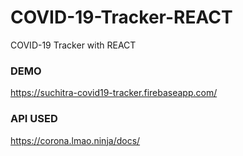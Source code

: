 # COVID-19-Tracker-REACT
COVID-19 Tracker with REACT

### DEMO
https://suchitra-covid19-tracker.firebaseapp.com/

### API USED 
https://corona.lmao.ninja/docs/